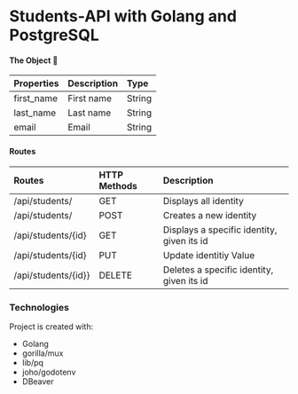 # Students-API with Golang and PostgreSQL

#### The Object 🍵
| Properties | Description | Type  |
|:----------- |:---------------|:--------|
|first_name| First name | String| 
|last_name| Last name | String |
|email| Email | String | 

#### Routes 
| Routes | HTTP Methods| Description
|:------- |:---------------|:--------------
| /api/students/     | GET                  | Displays all identity
| /api/students/      | POST               | Creates a new identity
| /api/students/{id}| GET     | Displays a specific identity, given its id
| /api/students/{id}| PUT  | Update identitiy Value
| /api/students/{id}}| DELETE | Deletes a specific identity, given its id
	
### Technologies
Project is created with:

* Golang 
* gorilla/mux 
* lib/pq  
* joho/godotenv 
* DBeaver